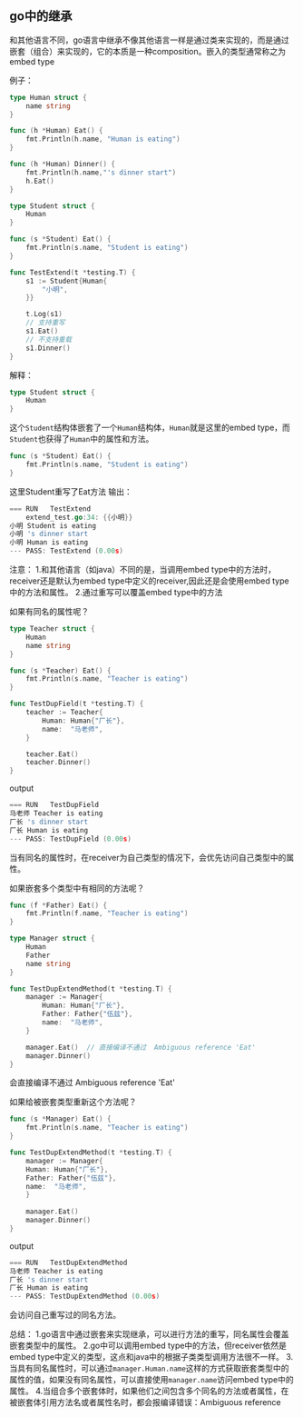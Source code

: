## go中的继承

和其他语言不同，go语言中继承不像其他语言一样是通过类来实现的，而是通过嵌套（组合）来实现的，它的本质是一种composition。嵌入的类型通常称之为embed type

例子：

```go
type Human struct {
	name string
}

func (h *Human) Eat() {
	fmt.Println(h.name, "Human is eating")
}

func (h *Human) Dinner() {
	fmt.Println(h.name,"'s dinner start")
	h.Eat()
}

type Student struct {
	Human
}

func (s *Student) Eat() {
	fmt.Println(s.name, "Student is eating")
}

func TestExtend(t *testing.T) {
	s1 := Student{Human{
		"小明",
	}}

	t.Log(s1)
	// 支持重写
	s1.Eat()
	// 不支持重载
	s1.Dinner()
}
```
解释：
```go
type Student struct {
	Human
}
```
这个`Student`结构体嵌套了一个`Human`结构体，`Human`就是这里的embed type，而`Student`也获得了`Human`中的属性和方法。
```go
func (s *Student) Eat() {
	fmt.Println(s.name, "Student is eating")
}
```
这里Student重写了Eat方法
输出：
```go
=== RUN   TestExtend
    extend_test.go:34: {{小明}}
小明 Student is eating
小明 's dinner start
小明 Human is eating
--- PASS: TestExtend (0.00s)
```
注意：
1.和其他语言（如java）不同的是，当调用embed type中的方法时，receiver还是默认为embed type中定义的receiver,因此还是会使用embed type中的方法和属性。
2.通过重写可以覆盖embed type中的方法

如果有同名的属性呢？
```go
type Teacher struct {
	Human
	name string
}

func (s *Teacher) Eat() {
	fmt.Println(s.name, "Teacher is eating")
}

func TestDupField(t *testing.T) {
	teacher := Teacher{
		Human: Human{"厂长"},
		name:  "马老师",
	}

	teacher.Eat()
	teacher.Dinner()
}
```
output
```go
=== RUN   TestDupField
马老师 Teacher is eating
厂长 's dinner start
厂长 Human is eating
--- PASS: TestDupField (0.00s)
```
当有同名的属性时，在receiver为自己类型的情况下，会优先访问自己类型中的属性。

如果嵌套多个类型中有相同的方法呢？
```go
func (f *Father) Eat() {
	fmt.Println(f.name, "Teacher is eating")
}

type Manager struct {
	Human
	Father
	name string
}

func TestDupExtendMethod(t *testing.T) {
	manager := Manager{
		Human: Human{"厂长"},
		Father: Father{"伍兹"},
		name:  "马老师",
	}

	manager.Eat()  // 直接编译不通过  Ambiguous reference 'Eat'
	manager.Dinner()
}
```
会直接编译不通过  Ambiguous reference 'Eat'

如果给被嵌套类型重新这个方法呢？
```go
func (s *Manager) Eat() {
	fmt.Println(s.name, "Teacher is eating")
}

func TestDupExtendMethod(t *testing.T) {
    manager := Manager{
    Human: Human{"厂长"},
    Father: Father{"伍兹"},
    name:  "马老师",
    }
    
    manager.Eat()  
    manager.Dinner()
}
```
output
```go
=== RUN   TestDupExtendMethod
马老师 Teacher is eating
厂长 's dinner start
厂长 Human is eating
--- PASS: TestDupExtendMethod (0.00s)
```
会访问自己重写过的同名方法。

总结：
1.go语言中通过嵌套来实现继承，可以进行方法的重写，同名属性会覆盖嵌套类型中的属性。
2.go中可以调用embed type中的方法，但receiver依然是embed type中定义的类型，这点和java中的根据子类类型调用方法很不一样。
3.当具有同名属性时，可以通过`manager.Human.name`这样的方式获取嵌套类型中的属性的值，如果没有同名属性，可以直接使用`manager.name`访问embed type中的属性。
4.当组合多个嵌套体时，如果他们之间包含多个同名的方法或者属性，在被嵌套体引用方法名或者属性名时，都会报编译错误：Ambiguous reference

